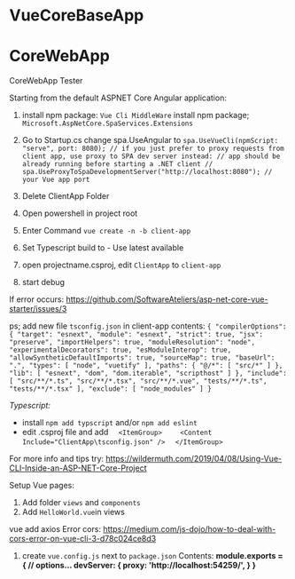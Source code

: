 # VueCoreBaseApp
# CoreWebApp
CoreWebApp Tester



Starting from the default ASPNET Core Angular application:

1. install npm package: `Vue Cli MiddleWare`
   install npm package; `Microsoft.AspNetCore.SpaServices.Extensions`
    
2. Go to Startup.cs
  change spa.UseAngular to 
  `spa.UseVueCli(npmScript: "serve", port: 8080);
                    // if you just prefer to proxy requests from client app, use proxy to SPA dev server instead:
                    // app should be already running before starting a .NET client
                    // spa.UseProxyToSpaDevelopmentServer("http://localhost:8080"); // your Vue app port
                    `
  
3. Delete ClientApp Folder
4. Open powershell in project root
5. Enter Command `vue create -n -b client-app`
6. Set Typescript build to - Use latest available
7. open projectname.csproj, edit `ClientApp` to `client-app`
8. start debug

If error occurs:
https://github.com/SoftwareAteliers/asp-net-core-vue-starter/issues/3

ps;
add new file  `tsconfig.json` in client-app
contents:
`{
  "compilerOptions": {
    "target": "esnext",
    "module": "esnext",
    "strict": true,
    "jsx": "preserve",
    "importHelpers": true,
    "moduleResolution": "node",
    "experimentalDecorators": true,
    "esModuleInterop": true,
    "allowSyntheticDefaultImports": true,
    "sourceMap": true,
    "baseUrl": ".",
    "types": [
      "node",
      "vuetify"
    ],
    "paths": {
      "@/*": [
        "src/*"
      ]
    },
    "lib": [
      "esnext",
      "dom",
      "dom.iterable",
      "scripthost"
    ]
  },
  "include": [
    "src/**/*.ts",
    "src/**/*.tsx",
    "src/**/*.vue",
    "tests/**/*.ts",
    "tests/**/*.tsx"
  ],
  "exclude": [
    "node_modules"
  ]
}`

*Typescript:*
- install `npm add typscript` and/or `npm add eslint`
- edit .csproj file and add
`  <ItemGroup>`
`    <Content Include="ClientApp\tsconfig.json" />`
`  </ItemGroup>`


For more info and tips try:
https://wildermuth.com/2019/04/08/Using-Vue-CLI-Inside-an-ASP-NET-Core-Project



Setup Vue pages:
1. Add folder `views` and `components`
2. Add `HelloWorld.vue`in views


vue add axios
Error cors:
https://medium.com/js-dojo/how-to-deal-with-cors-error-on-vue-cli-3-d78c024ce8d3
1. create `vue.config.js` next to `package.json`
Contents:
**module.exports = {
  // options...
    devServer: {
        proxy: 'http://localhost:54259/',
    }
}**

